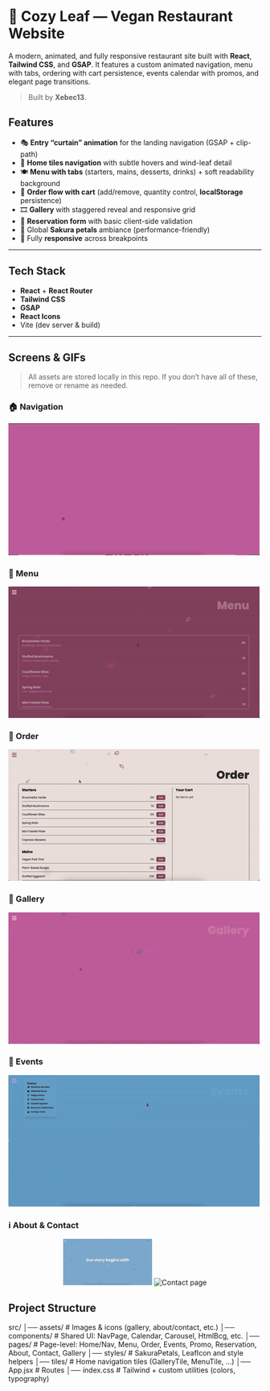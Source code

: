 # 🌿 Cozy Leaf — Vegan Restaurant Website

A modern, animated, and fully responsive restaurant site built with **React**, **Tailwind CSS**, and **GSAP**. It features a custom animated navigation, menu with tabs, ordering with cart persistence, events calendar with promos, and elegant page transitions.

> Built by **Xebec13**.


## Features

- 🎭 **Entry “curtain” animation** for the landing navigation (GSAP + clip-path)
- 🧭 **Home tiles navigation** with subtle hovers and wind-leaf detail
- 🍽️ **Menu with tabs** (starters, mains, desserts, drinks) + soft readability background
- 🛒 **Order flow with cart** (add/remove, quantity control, **localStorage** persistence)
- 🎞️ **Gallery** with staggered reveal and responsive grid
- 📝 **Reservation form** with basic client-side validation
- 🌸 Global **Sakura petals** ambiance (performance-friendly)
- 📱 Fully **responsive** across breakpoints

---

## Tech Stack

- **React** + **React Router**
- **Tailwind CSS** 
- **GSAP** 
- **React Icons**
- Vite (dev server & build)

---

## Screens & GIFs

> All assets are stored locally in this repo. If you don’t have all of these, remove or rename as needed.

### 🏠 Navigation
![Navigation](./src/assets/gifs/header.gif)

### 📖 Menu 
![Menu](./src/assets/gifs/menu.gif)

### 🛒 Order 
![Order](./src/assets/gifs/order.gif)

### 📸 Gallery 
![Gallery](./src/assets/gifs/gallery.gif)

### 📅 Events 
![Events](./src/assets/gifs/events.gif)

### ℹ️ About & Contact
<p align="center">
  <img src="./src/assets//gifs/about.png" alt="About page" width="35%" />
  <img src="./src/assets//gifs/contact.png" alt="Contact page" width="35%" />
</p>


## Project Structure
src/
│── assets/          # Images & icons (gallery, about/contact, etc.)
│── components/      # Shared UI: NavPage, Calendar, Carousel, HtmlBcg, etc.
│── pages/           # Page-level: Home/Nav, Menu, Order, Events, Promo, Reservation, About, Contact, Gallery
│── styles/          # SakuraPetals, LeafIcon and style helpers
│── tiles/           # Home navigation tiles (GalleryTile, MenuTile, ...)
│── App.jsx          # Routes
│── index.css        # Tailwind + custom utilities (colors, typography)